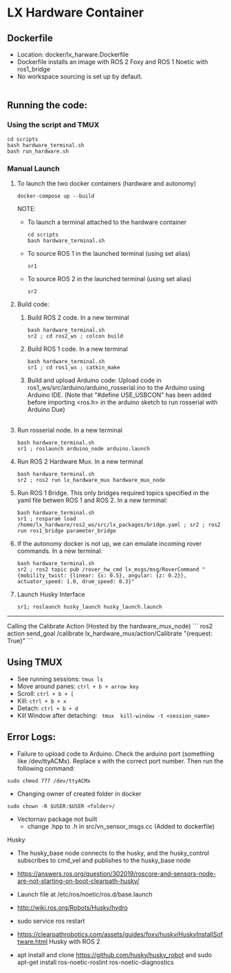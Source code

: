 # LX Hardware Container

## Dockerfile
- Location: docker/lx_harware.Dockerfile
- Dockerfile installs an image with ROS 2 Foxy and ROS 1 Noetic with ros1_bridge
- No workspace sourcing is set up by default.
<br> <br>


## Running the code:
### Using the script and TMUX 
```
cd scripts
bash hardware_terminal.sh
bash run_hardware.sh
```

### Manual Launch
1. To launch the two docker containers (hardware and autonomy) 
    ```
    docker-compose up --build
    ```

    NOTE: 
    - To launch a terminal attached to the hardware container
        ```
        cd scripts
        bash hardware_terminal.sh
        ```

    - To source ROS 1 in the launched terminal (using set alias)
        ``` 
        sr1
        ```
    - To source ROS 2 in the launched terminal (using set alias)
        ```
        sr2
        ```

2. Build code:
    1. Build ROS 2 code. In a new terminal
        ```
        bash hardware_terminal.sh
        sr2 ; cd ros2_ws ; colcon build
        ```
    2. Build ROS 1 code. In a new terminal
        ```
        bash hardware_terminal.sh
        sr1 ; cd ros1_ws ; catkin_make
        ```
    3. Build and upload Arduino code: Upload code in ros1_ws/src/arduino/arduino_rosserial.ino to the Arduino using Arduino IDE. (Note that "#define USE_USBCON" has been added before importing <ros.h> in the arduino sketch to run rosserial with Arduino Due) <br> <br>

2. Run rosserial node. In a new terminal
    ```
    bash hardware_terminal.sh
    sr1 ; roslaunch arduino_node arduino.launch
    ```

3. Run ROS 2 Hardware Mux. In a new terminal
    ```
    bash hardware_terminal.sh
    sr2 ; ros2 run lx_hardware_mux hardware_mux_node
    ```

4. Run ROS 1 Bridge. This only bridges required topics specified in the yaml file betwen ROS 1 and ROS 2. In a new terminal:
    ```
    bash hardware_terminal.sh
    sr1 ; rosparam load /home/lx_hardware/ros2_ws/src/lx_packages/bridge.yaml ; sr2 ; ros2 run ros1_bridge parameter_bridge
    ```

5. If the autonomy docker is not up, we can emulate incoming rover commands. In a new terminal:
    ```
    bash hardware_terminal.sh
    sr2 ; ros2 topic pub /rover_hw_cmd lx_msgs/msg/RoverCommand "{mobility_twist: {linear: {x: 0.5}, angular: {z: 0.2}}, actuator_speed: 1.0, drum_speed: 0.3}"
    ```
6. Launch Husky Interface
    ```
    sr1; roslaunch husky_launch husky_launch.launch
    ```


<hr>
Calling the Calibrate Action (Hosted by the hardware_mux_node)
```
ros2 action send_goal /calibrate lx_hardware_mux/action/Calibrate "{request: True}"
```

## Using TMUX
- See running sessions: ``` tmux ls ```
- Move around panes: ``` ctrl + b + arrow key ```
- Scroll: ``` ctrl + b + [ ```
- Kill: ``` ctrl + b + x ```
- Detach: ``` ctrl + b + d ```
- Kill Window after detaching: ``` tmux  kill-window -t <session_name>```

## Error Logs:
- Failure to upload code to Arduino. Check the arduino port (something like /dev/ttyACMx). Replace x with the correct port number. Then run the following command:
```
sudo chmod 777 /dev/ttyACMx
```
- Changing owner of created folder in docker
```
sudo chown -R $USER:$USER <folder>/
```
- Vectornav package not built
    - change .hpp to .h in src/vn_sensor_msgs.cc (Added to dockerfile)

Husky
- The husky_base node connects to the husky, and the husky_control subscribes to cmd_vel and publishes to the husky_base node
- https://answers.ros.org/question/302019/roscore-and-sensors-node-are-not-starting-on-boot-clearpath-husky/
- Launch file at /etc/ros/noetic/ros.d/base.launch
- http://wiki.ros.org/Robots/Husky/hydro
- sudo service ros restart
- https://clearpathrobotics.com/assets/guides/foxy/husky/HuskyInstallSoftware.html Husky with ROS 2

- apt install and clone https://github.com/husky/husky_robot and sudo apt-get install ros-noetic-roslint ros-noetic-diagnostics